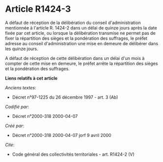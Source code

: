 # Article R1424-3

A défaut de réception de la délibération du conseil d'administration mentionnée à l'article R. 1424-2 dans un délai de quinze
jours après la date fixée par cet article, ou lorsque la délibération transmise ne permet pas de fixer la répartition des
sièges et la pondération des suffrages, le préfet adresse au conseil d'administration une mise en demeure de délibérer dans
les quinze jours.

A défaut de réception de cette délibération dans un délai d'un mois à compter de cette mise en demeure, le préfet arrête la
répartition des sièges et la pondération des suffrages.

**Liens relatifs à cet article**

_Anciens textes_:

  - Décret n°97-1225 du 26 décembre 1997 - art. 3 (Ab)

_Codifié par_:

  - Décret n°2000-318 2000-04-07

_Créé par_:

  - Décret n°2000-318 2000-04-07 jorf 9 avril 2000

_Cite_:

  - Code général des collectivités territoriales - art. R1424-2 (V)
